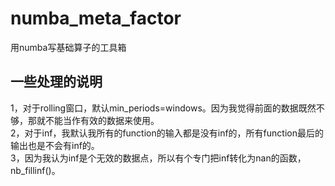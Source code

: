 # numba_meta_factor
用numba写基础算子的工具箱

## 一些处理的说明
1，对于rolling窗口，默认min_periods=windows。因为我觉得前面的数据既然不够，那就不能当作有效的数据来使用。  
2，对于inf，我默认我所有的function的输入都是没有inf的，所有function最后的输出也是不会有inf的。  
3，因为我认为inf是个无效的数据点，所以有个专门把inf转化为nan的函数，nb_fillinf()。  
